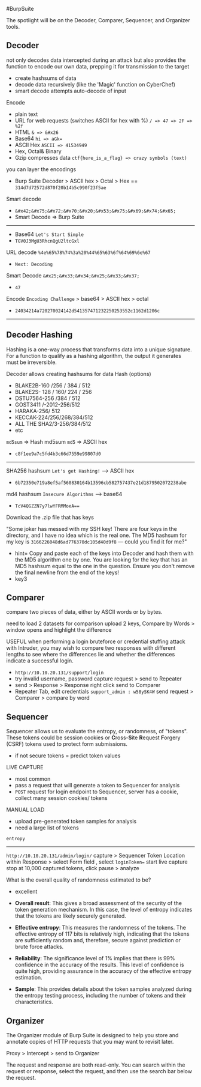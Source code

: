 #BurpSuite 

The spotlight will be on the Decoder, Comparer, Sequencer, and Organizer tools.

## Decoder

not only decodes data intercepted during an attack but also provides the function to encode our own data, prepping it for transmission to the target
- create hashsums of data
- decode data recursively (like the 'Magic' function on CyberChef)
- smart decode attempts auto-decode of input

Encode
- plain text
- URL  for web requests (switches ASCII for hex with %) `/ => 47 => 2F => %2f `
- HTML  `& => &#x26`
- Base64 `hi => aGk=`
- ASCII Hex `ASCII => 41534949`
- Hex, Octal& Binary 
- Gzip compresses data `ctf{here_is_a_flag} => crazy symbols (text)`

you can layer the encodings
- Burp Suite Decoder > ASCII hex > Octal > Hex == `314d7d72572d870f20b14b5c990f23f5ae`

Smart decode
- ` &#x42;&#x75;&#x72;&#x70;&#x20;&#x53;&#x75;&#x69;&#x74;&#x65; `
- Smart Decode => Burp Suite

---
- Base64 ` Let's Start Simple `
- ` TGV0J3MgU3RhcnQgU2ltcGxl `

URL decode ` %4e%65%78%74%3a%20%44%65%63%6f%64%69%6e%67 `
- `Next: Decoding`

Smart Decode ` &#x25;&#x33;&#x34;&#x25;&#x33;&#x37; `
- `47`

Encode `Encoding Challenge` > base64 > ASCII hex > octal
- ` 24034214a720270024142d541357471232250253552c1162d1206c `

---


## Decoder Hashing

Hashing is a one-way process that transforms data into a unique signature. For a function to qualify as a hashing algorithm, the output it generates must be irreversible.

Decoder allows creating hashsums for data 
Hash (options)
- BLAKE2B-160 /256 / 384 / 512 
- BLAKE2S- 128 / 160/  224 / 256
- DSTU7564-256 /384 / 512
- GOST3411 /-2012-256/512
- HARAKA-256/ 512
- KECCAK-224/256/268/384/512
- ALL THE SHA2/3-256/384/512
- etc

`md5sum` => Hash md5sum `md5` => ASCII hex
- ` c8f1ee9a7c5fd4b3c66d7559e99807d0 `

---
SHA256 hashsum `Let's get Hashing!` --> ASCII hex
- ` 6b72350e719a8ef5af560830164b13596cb582757437e21d1879502072238abe `

md4 hashsum `Insecure Algorithms` --> base64
- ` TcV4QGZZN7y7lwYFRMMoeA== `

Download the .zip file that has keys

"Some joker has messed with my SSH key! There are four keys in the directory, and I have no idea which is the real one. The MD5 hashsum for my key is `3166226048d6ad776370dc105d40d9f8` — could you find it for me?"
- hint= Copy and paste each of the keys into Decoder and hash them with the MD5 algorithm one by one. You are looking for the key that has an MD5 hashsum equal to the one in the question. Ensure you don't remove the final newline from the end of the keys!
- key3 


## Comparer

compare two pieces of data, either by ASCII words or by bytes.

need to load 2 datasets for comparison
upload 2 keys, Compare by Words > window opens and highlight the difference

USEFUL 
when performing a login bruteforce or credential stuffing attack with Intruder, you may wish to compare two responses with different lengths to see where the differences lie and whether the differences indicate a successful login.

- ` http://10.10.20.131/support/login `
- try invalid username, password capture request > send to Repeater
- send > Response > Response right click send to Comparer
- Repeater Tab, edit credentials `support_admin : w58ySK4W`  send request > Comparer > compare by word


## Sequencer 

Sequencer allows us to evaluate the entropy, or randomness, of "tokens".
These tokens could be session cookies or **C**ross-**S**ite **R**equest **F**orgery (CSRF) tokens used to protect form submissions.
- if not secure tokens = predict token values

LIVE CAPTURE
- most common 
- pass a request that will generate a token to Sequencer for analysis
- `POST` request for login endpoint to Sequencer, server has a cookie, collect many session cookies/ tokens

MANUAL LOAD
- upload pre-generated token samples for analysis 
- need a large list of tokens

`entropy`

---

` http://10.10.20.131/admin/login/ `
capture > Sequencer
Token Location within Response > select Form field , select `loginToken=`
start live capture
stop at 10,000 captured tokens, click pause > analyze

  
What is the overall quality of randomness estimated to be?
- excellent

- **Overall result**: This gives a broad assessment of the security of the token generation mechanism. In this case, the level of entropy indicates that the tokens are likely securely generated.
    
- **Effective entropy**: This measures the randomness of the tokens. The effective entropy of 117 bits is relatively high, indicating that the tokens are sufficiently random and, therefore, secure against prediction or brute force attacks.
    
- **Reliability**: The significance level of 1% implies that there is 99% confidence in the accuracy of the results. This level of confidence is quite high, providing assurance in the accuracy of the effective entropy estimation.
    
- **Sample**: This provides details about the token samples analyzed during the entropy testing process, including the number of tokens and their characteristics.


## Organizer 

The Organizer module of Burp Suite is designed to help you store and annotate copies of HTTP requests that you may want to revisit later.

Proxy > Intercept > send to Organizer 

The request and response are both read-only. You can search within the request or response, select the request, and then use the search bar below the request.


























